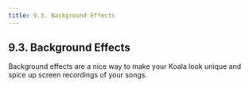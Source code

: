 ```yaml
---
title: 9.3. Background Effects
---
```


## 9.3. Background Effects

Background effects are a nice way to make your Koala look unique and spice up screen recordings of your songs. 
